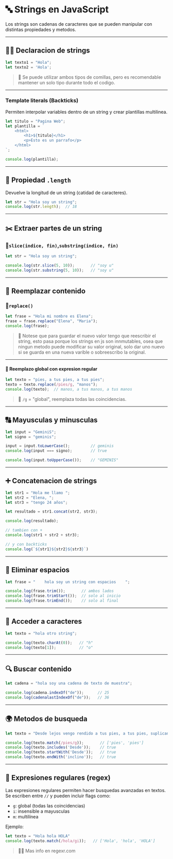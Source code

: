 # 🔤 Strings en JavaScript

Los strings son cadenas de caracteres que se pueden manipular con distintas propiedades y metodos.

---

## ✍🏻 Declaracion de strings

```javascript
let texto1 = "Hola";
let texto2 = 'Hola';
```

> 📌 Se puede utilizar ambos tipos de comillas, pero es recomendable mantener un solo tipo durante todo el codigo.

---

### Template literals (Backticks)

Permiten interpolar variables dentro de un string y crear plantillas multilinea.

```javascript
let titulo = "Pagina Web";
let plantilla = `
    <html>
        <h1>${titulo}</h1>
        <p>Esto es un parrafo</p>
    </html>
`;

console.log(plantilla);
```

---

## 📏 Propiedad `.length`

Devuelve la longitud de un string (catidad de caracteres).

```javascript
let str = "Hola soy un string";
console.log(str.length);  // 18
```

---

## ✂️ Extraer partes de un string

### 🔹`slice(indice, fin)`,`substring(indice, fin)`

```javascript
let str = "Hola soy un string";

console.log(str.slice(5, 10));       // "soy u"
console.log(str.substring(5, 10));   // "soy u"
```

---

## 🔁 Reemplazar contenido

### 🔹`replace()`

```javascript
let frase = "Hola mi nombre es Elena";
frase = frase.replace("Elena", "Maria");
console.log(frase);
```

> 📌 Notese que para guardar el nuevo valor tengo que reescribir el string, esto pasa porque los strings en js son innmutables, osea que ningun metodo puede modificar su valor original, solo dar uno nuevo si se guarda en una nueva varible o sobreescribo la original.

---

#### 🔹 Reemplazo global con expresion regular

```javascript
let texto = "pies, a tus pies, a tus pies";
texto = texto.replace(/pies/g, "manos");
console.log(texto);  // manos, a tus manos, a tus manos
```

> 📌 `/g` = "global", reemplaza todas las coincidencias.

---

## 🔠 Mayusculas y minusculas

```javascript
let input = "GeminiS";
let signo = "geminis";

input = input.toLowerCase();         // geminis
console.log(input === signo);        // true

console.log(input.toUpperCase());    // "GEMINIS"
```

---

## ➕ Concatenacion de strings

```javascript
let str1 = "Hola me llamo ";
let str2 = "Elena, ";
let str3 = "tengo 24 años";

let resultado = str1.concat(str2, str3);

console.log(resultado);

// tambien con +
console.log(str1 + str2 + str3);

// y con backticks
console.log(`${str1}${str2}${str3}`)
```

---

## 🫧 Eliminar espacios

```javascript
let frase = "    hola soy un string con espacios    ";

console.log(frase.trim());       // ambos lados
console.log(frase.trimStart());  // solo al inicio
console.log(frase.trimEnd());    // solo al final
```

---

## 🔎 Acceder a caracteres

```javascript
let texto = "hola otro string";

console.log(texto.charAt(0));   // "h"
console.log(texto[1]);          // "o"
```

---

## 🔍 Buscar contenido

```javascript
let cadena = "hola soy una cadena de texto de muestra";

console.log(cadena.indexOf("de"));      // 25
console.log(cadenalastIndexOf("de"));   // 36
```

---

## 🌍 Metodos de busqueda

```javascript
let texto = "Desde lejos vengo rendido a tus pies, a tus pies, suplicante me inclino";

console.log(texto.match(/pies/g));       // ['pies', 'pies']
console.log(texto.includes('Desde'));    // true
console.log(texto.startWith('Desde'));   // true
console.log(texto.endWith('inclino'));   // true
```

---

## 🧪 Expresiones regulares (regex)

Las expresiones regulares permiten hacer busquedas avanzadas en textos. Se escriben entre `//` y pueden incluir flags como:

- `g`: global (todas las coincidencias)
- `i`: insensible a mayusculas
- `m`: multilínea

Ejemplo:

```javascript
let texto = "Hola hola HOLA"
console.log(texto.match(/hola/gi));   // ['Hola', 'hola', 'HOLA']
```

> ✍🏻 Mas info en regexr.com
